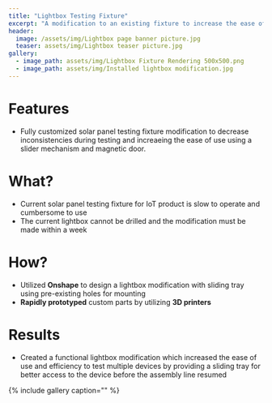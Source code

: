 ```yaml
---
title: "Lightbox Testing Fixture"
excerpt: "A modification to an existing fixture to increase the ease of use and consinsency."
header:
  image: /assets/img/Lightbox page banner picture.jpg
  teaser: assets/img/Lightbox teaser picture.jpg
gallery:
  - image_path: assets/img/Lightbox Fixture Rendering 500x500.png
  - image_path: assets/img/Installed lightbox modification.jpg
---
```


# Features

* Fully customized solar panel testing fixture modification to decrease inconsistencies during testing and increaeing the ease of use using a slider mechanism and magnetic door.

# What?

* Current solar panel testing fixture for IoT product is slow to operate and cumbersome to use
* The current lightbox cannot be drilled and the modification must be made within a week


# How?

* Utilized **Onshape** to design a lightbox modification with sliding tray using pre-existing holes for mounting
* **Rapidly prototyped** custom parts by utilizing **3D printers**

# Results

* Created a functional lightbox modification which increased the ease of use and efficiency to test multiple devices by providing a sliding tray for better access to the device before the assembly line resumed


{% include gallery caption="" %}
